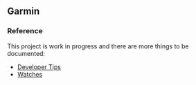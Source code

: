 ## Garmin

### Reference

This project is work in progress and there are more things to be documented:

- [Developer Tips](developer/README.md)
- [Watches](watches/README.md)

